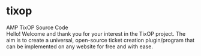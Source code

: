 # tixop
AMP TixOP Source Code
<br> Hello! Welcome and thank you for your interest in the TixOP project. The aim is to create a universal, open-source ticket creation plugin/program that can be implemented on any website for free and with ease.
